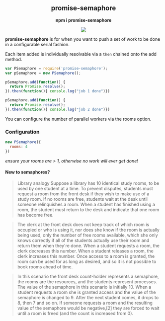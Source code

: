 <h2 align="center"> promise-semaphore</h2>
<p align="center"><b>npm i promise-semaphore</b></p>
<p align="center">
  <a title='Build Status' href="https://travis-ci.org/samccone/promise-semaphore">
    <img src='https://travis-ci.org/samccone/promise-semaphore.svg' />
  </a>
</p>

__promise-semaphore__ is for when you want to push a set of work to be done in a configurable serial fashion.

Each item added is individually resolvable via a `then` chained onto the add method.

```js
var PSemaphore = require('promise-semaphore');
var pSemaphore = new PSemaphore();

pSemaphore.add(function() {
  return Promise.resolve();
}).then(function(){ console.log("job 1 done")})

pSemaphore.add(function() {
  return Promise.resolve();
}).then(function(){ console.log("job 2 done")})
```

You can configure the number of parallel workers via the rooms option.

### Configuration

```js
new PSemaphore({
  rooms: 4
})
```

_ensure your rooms are > 1, otherwise no work will ever get done!_


#### New to semaphores?

> Library analogy
Suppose a library has 10 identical study rooms, to be used by one student at a time. To prevent disputes, students must request a room from the front desk if they wish to make use of a study room. If no rooms are free, students wait at the desk until someone relinquishes a room. When a student has finished using a room, the student must return to the desk and indicate that one room has become free.

> The clerk at the front desk does not keep track of which room is occupied or who is using it, nor does she know if the room is actually being used, only the number of free rooms available, which she only knows correctly if all of the students actually use their room and return them when they're done. When a student requests a room, the clerk decreases this number. When a student releases a room, the clerk increases this number. Once access to a room is granted, the room can be used for as long as desired, and so it is not possible to book rooms ahead of time.

> In this scenario the front desk count-holder represents a semaphore, the rooms are the resources, and the students represent processes. The value of the semaphore in this scenario is initially 10. When a student requests a room she is granted access and the value of the semaphore is changed to 9. After the next student comes, it drops to 8, then 7 and so on. If someone requests a room and the resulting value of the semaphore would be negative,[2] they are forced to wait until a room is freed (and the count is increased from 0).
